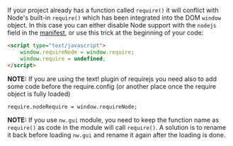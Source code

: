 If your project already has a function called `require()` it will conflict with Node's built-in `require()` which has been integrated into the DOM `window` object. In this case you can either disable Node support with the `nodejs` field in the [manifest](Manifest-format), or use this trick at the beginning of your code:

````html
<script type="text/javascript">
    window.requireNode = window.require;
    window.require = undefined; 
</script>
````

**NOTE:** If you are using the text! plugin of requirejs you need also to add some code before the require.config (or another place once the require object is fully loaded)

````html
require.nodeRequire = window.requireNode;
````

**NOTE:** If you use `nw.gui` module, you need to keep the function name as `require()` as code in the module will call `require()`. A solution is to rename it back before loading `nw.gui` and rename it again after the loading is done.
